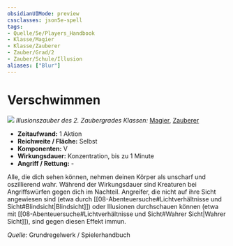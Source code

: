 ```yaml
---
obsidianUIMode: preview
cssclasses: json5e-spell
tags:
- Quelle/5e/Players_Handbook
- Klasse/Magier
- Klasse/Zauberer
- Zauber/Grad/2
- Zauber/Schule/Illusion
aliases: ["Blur"]
---
```

# Verschwimmen
![](../../../99%20-%20Setup/Files/Bildersammlung/Symbolik/Illusionszauber.webp#token)
*Illusionszauber des 2. Zaubergrades*
*Klassen:* [Magier](../Charakteroptionen/Klassen/Magier.md), [Zauberer](../Charakteroptionen/Klassen/Zauberer.md)

- **Zeitaufwand:** 1 Aktion
- **Reichweite / Fläche:** Selbst
- **Komponenten:** V
- **Wirkungsdauer:** Konzentration, bis zu 1 Minute
- **Angriff / Rettung:** -

Alle, die dich sehen können, nehmen deinen Körper als unscharf und oszillierend wahr. Während der Wirkungsdauer sind Kreaturen bei Angriffswürfen gegen dich im Nachteil. Angreifer, die nicht auf ihre Sicht angewiesen sind (etwa durch [[08-Abenteuersuche#Lichtverhältnisse und Sicht#Blindsicht|Blindsicht]]) oder Illusionen durchschauen können (etwa mit [[08-Abenteuersuche#Lichtverhältnisse und Sicht#Wahrer Sicht|Wahrer Sicht]]), sind gegen diesen Effekt immun.

 *Quelle:* Grundregelwerk / Spielerhandbuch